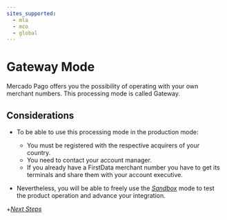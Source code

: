 ```yaml
---
sites_supported:
  - mla
  - mco
  - global
---
```


# Gateway Mode

Mercado Pago offers you the possibility of operating with your own merchant numbers. This processing mode is called Gateway.

## Considerations

* To be able to use this processing mode in the production mode:
	* You must be registered with the respective acquirers of your country.
	* You need to contact your account manager.
	* If you already have a FirstData merchant number you have to get its terminals and share them with your account executive.
	
* Nevertheless, you will be able to freely use the [_Sandbox_](/guides/payments/api/testing.en.md) mode to test the product operation and advance your integration.


+[_Next Steps_](guides/gateway/receiving-payment.en.md)
